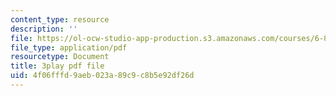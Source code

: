 ```yaml
---
content_type: resource
description: ''
file: https://ol-ocw-studio-app-production.s3.amazonaws.com/courses/6-858-computer-systems-security-fall-2014/4f06fffd9aeb023a89c9c8b5e92df26d_uT7BXusDgDM.pdf
file_type: application/pdf
resourcetype: Document
title: 3play pdf file
uid: 4f06fffd-9aeb-023a-89c9-c8b5e92df26d
---
```

